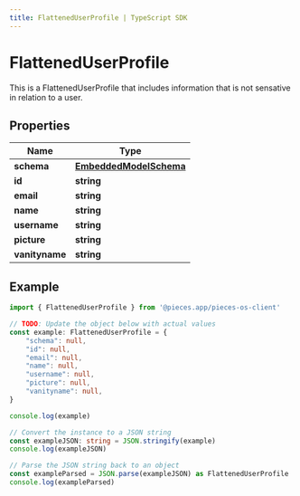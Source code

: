 ```yaml
---
title: FlattenedUserProfile | TypeScript SDK
---
```



# FlattenedUserProfile

This is a FlattenedUserProfile that includes information that is not sensative in relation to a user.

## Properties

Name | Type
------------ | -------------
**schema** | [**EmbeddedModelSchema**](EmbeddedModelSchema)
**id** | **string**
**email** | **string**
**name** | **string**
**username** | **string**
**picture** | **string**
**vanityname** | **string**

## Example

```typescript
import { FlattenedUserProfile } from '@pieces.app/pieces-os-client'

// TODO: Update the object below with actual values
const example: FlattenedUserProfile = {
    "schema": null,
    "id": null,
    "email": null,
    "name": null,
    "username": null,
    "picture": null,
    "vanityname": null,
}

console.log(example)

// Convert the instance to a JSON string
const exampleJSON: string = JSON.stringify(example)
console.log(exampleJSON)

// Parse the JSON string back to an object
const exampleParsed = JSON.parse(exampleJSON) as FlattenedUserProfile
console.log(exampleParsed)
```


